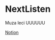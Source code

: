 # NextListen
Muza leci UUUUUU

<a href="https://www.notion.so/NextListen-1ea5d256e98f80459af9c8f0930128ee" target="_blank">Notion</a>
